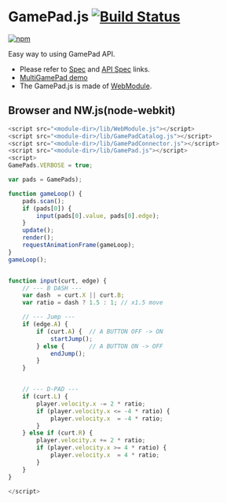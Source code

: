 # GamePad.js [![Build Status](https://travis-ci.org/uupaa/GamePad.js.svg)](https://travis-ci.org/uupaa/GamePad.js)

[![npm](https://nodei.co/npm/uupaa.gamepad.js.svg?downloads=true&stars=true)](https://nodei.co/npm/uupaa.gamepad.js/)

Easy way to using GamePad API.

- Please refer to [Spec](https://github.com/uupaa/GamePad.js/wiki/) and [API Spec](https://github.com/uupaa/GamePad.js/wiki/GamePad) links.
- [MultiGamePad demo](http://uupaa.github.io/Examples/demo/GamePad.js/test/index.html)
- The GamePad.js is made of [WebModule](https://github.com/uupaa/WebModule).

## Browser and NW.js(node-webkit)

```js
<script src="<module-dir>/lib/WebModule.js"></script>
<script src="<module-dir>/lib/GamePadCatalog.js"></script>
<script src="<module-dir>/lib/GamePadConnector.js"></script>
<script src="<module-dir>/lib/GamePad.js"></script>
<script>
GamePads.VERBOSE = true;

var pads = GamePads);

function gameLoop() {
    pads.scan();
    if (pads[0]) {
        input(pads[0].value, pads[0].edge);
    }
    update();
    render();
    requestAnimationFrame(gameLoop);
}
gameLoop();


function input(curt, edge) {
    // --- B DASH ---
    var dash  = curt.X || curt.B;
    var ratio = dash ? 1.5 : 1; // x1.5 move

    // --- Jump ---
    if (edge.A) {
        if (curt.A) {  // A BUTTON OFF -> ON
            startJump();
        } else {       // A BUTTON ON -> OFF
            endJump();
        }
    }


    // --- D-PAD ---
    if (curt.L) {
        player.velocity.x -= 2 * ratio;
        if (player.velocity.x <= -4 * ratio) {
            player.velocity.x  = -4 * ratio;
        }
    } else if (curt.R) {
        player.velocity.x += 2 * ratio;
        if (player.velocity.x >= 4 * ratio) {
            player.velocity.x  = 4 * ratio;
        }
    }
}

</script>
```


